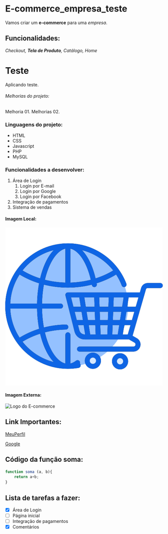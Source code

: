 # E-commerce_empresa_teste

Vamos criar um **e-commerce** para uma _empresa_.

## Funcionalidades:

_Checkout, **Tela de Produto**, Catálogo, Home_

# Teste
Aplicando teste.

###### Melhorias do projeto:

Melhoria 01.
Melhorias 02.

### Linguagens do projeto:
* HTML
* CSS
* Javascript
* PHP
* MySQL

### Funcionalidades a desenvolver:

1. Área de Login
    1. Login por E-mail
    2. Login por Google
    3. Login por Facebook
2. Integração de pagamentos
3. Sistema de vendas

#### Imagem Local:

![Logo do E-commerce](img\logo.png)

#### Imagem Externa:

![Logo do E-commerce](https://i.pinimg.com/originals/75/fa/9b/75fa9b17f632646e5ae7fae3cf837761.jpg)

## Link Importantes:

[MeuPerfil](https://github.com/AlexandreEXTREMAO)

[Google](https://www.google.com)

## Código da função soma:

```javascript
function soma (a, b){
    return a+b;
}
```

## Lista de tarefas a fazer:

- [x] Área de Login
- [ ] Página inicial
- [ ] Integração de pagamentos
- [x] Comentários